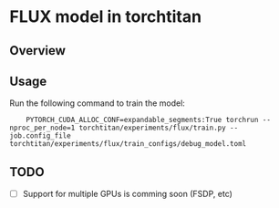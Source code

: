 # FLUX model in torchtitan

## Overview

## Usage

Run the following command to train the model:
```
    PYTORCH_CUDA_ALLOC_CONF=expandable_segments:True torchrun --nproc_per_node=1 torchtitan/experiments/flux/train.py --job.config_file torchtitan/experiments/flux/train_configs/debug_model.toml

```

## TODO
- [ ] Support for multiple GPUs is comming soon (FSDP, etc)
